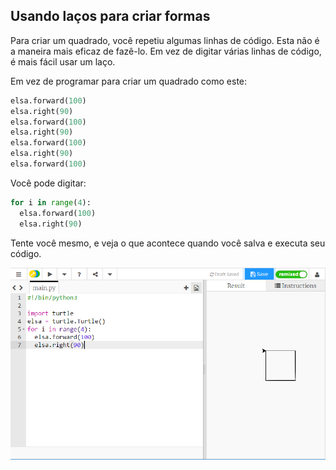## Usando laços para criar formas

Para criar um quadrado, você repetiu algumas linhas de código. Esta não é a maneira mais eficaz de fazê-lo. Em vez de digitar várias linhas de código, é mais fácil usar um laço.

Em vez de programar para criar um quadrado como este:

```python
elsa.forward(100)
elsa.right(90)
elsa.forward(100)
elsa.right(90)
elsa.forward(100)
elsa.right(90)
elsa.forward(100)
```

Você pode digitar:

```python
for i in range(4):
  elsa.forward(100)
  elsa.right(90)
```

Tente você mesmo, e veja o que acontece quando você salva e executa seu código.

![](images/turtle-loop.png)